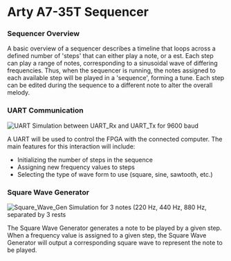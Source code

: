 # Arty A7-35T Sequencer

### Sequencer Overview

A basic overview of a sequencer describes a timeline that loops across a defined number of 'steps' that can either play a note, or a est. Each step can play a range of notes, corresponding to a sinusoidal wave of differing frequencies. Thus, when the sequencer is running, the notes assigned to each available step will be played in a 'sequence', forming a tune. Each step can be edited during the sequence to a different note to alter the overall melody.

### UART Communication

![UART Simulation between UART_Rx and UART_Tx for 9600 baud](https://github.com/ndiocson/fpga-sequencer/blob/master/pictures/UART_Simulation_1.JPG)

A UART will be used to control the FPGA with the connected computer. The main features for this interaction will include:

* Initializing the number of steps in the sequence
* Assigning new frequency values to steps
* Selecting the type of wave form to use (square, sine, sawtooth, etc.)

### Square Wave Generator

![Square_Wave_Gen Simulation for 3 notes (220 Hz, 440 Hz, 880 Hz, separated by 3 rests](https://github.com/ndiocson/fpga-sequencer/blob/master/pictures/Square_Wave_Gen_Simulation_1.JPG)

The Square Wave Generator generates a note to be played by a given step. When a frequency value is assigned to a given step, the Square Wave Generator will output a corresponding square wave to represent the note to be played.